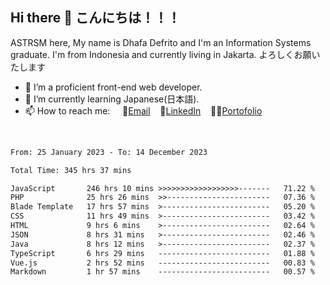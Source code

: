 ## Hi there 👋 こんにちは！！！
ASTRSM here, My name is Dhafa Defrito and I'm an Information Systems graduate. I'm from Indonesia and currently living in Jakarta. よろしくお願いたします

- 🔭 I’m a proficient front-end web developer.
- 🌱 I’m currently learning Japanese(日本語).
- 📫 How to reach me: &nbsp;&nbsp;&nbsp;&nbsp;📧[Email](ddefrito@gmail.com)&nbsp;&nbsp;&nbsp;&nbsp;💼[LinkedIn](https://www.linkedin.com/in/dhafa-defrita-rama-yudistira-9357a9229/)&nbsp;&nbsp;&nbsp;&nbsp;👨‍🎨[Portofolio](https://ddefrito.vercel.app/)
<br>
<!-- <p align="left">
<a href="https://github.com/ASTRSM">
  <img height="180em" src="https://github-readme-stats-eight-theta.vercel.app/api?username=ASTRSM&show_icons=true&theme=dracula&include_all_commits=true&count_private=true"/>
  <img height="180em" src="https://github-readme-stats-eight-theta.vercel.app/api/top-langs/?username=ASTRSM&layout=compact&langs_count=8&theme=dracula"/>
</a>
</p> -->

<!--START_SECTION:waka-->

```txt
From: 25 January 2023 - To: 14 December 2023

Total Time: 345 hrs 37 mins

JavaScript       246 hrs 10 mins >>>>>>>>>>>>>>>>>>-------   71.22 %
PHP              25 hrs 26 mins  >>-----------------------   07.36 %
Blade Template   17 hrs 57 mins  >------------------------   05.20 %
CSS              11 hrs 49 mins  >------------------------   03.42 %
HTML             9 hrs 6 mins    >------------------------   02.64 %
JSON             8 hrs 31 mins   >------------------------   02.46 %
Java             8 hrs 12 mins   >------------------------   02.37 %
TypeScript       6 hrs 29 mins   -------------------------   01.88 %
Vue.js           2 hrs 52 mins   -------------------------   00.83 %
Markdown         1 hr 57 mins    -------------------------   00.57 %
```

<!--END_SECTION:waka-->
